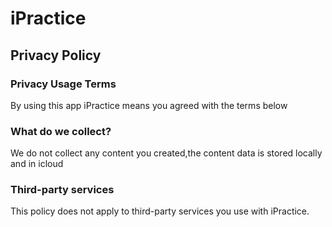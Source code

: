 # iPractice
## Privacy Policy

### Privacy Usage Terms

By using this app iPractice means you agreed with the terms below

### What do we collect?
We do not collect any content you created,the content data is stored locally and in icloud

### Third-party services
This policy does not apply to third-party services you use with iPractice.
